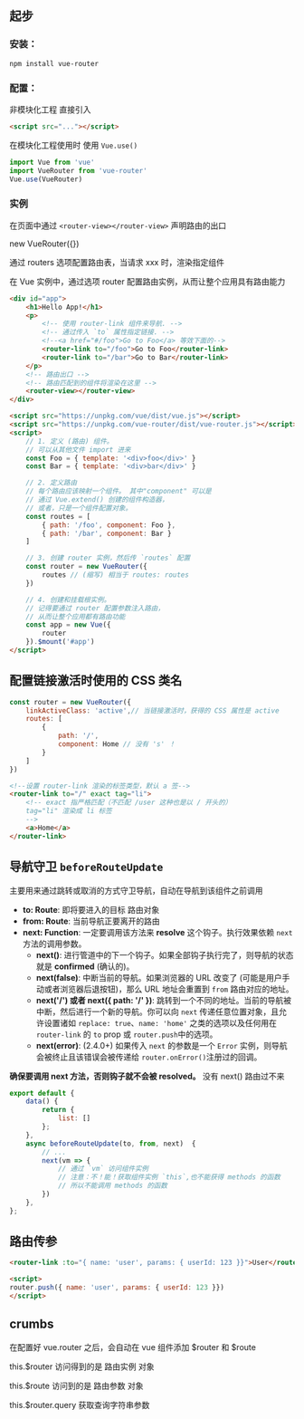 ## 起步

### 安装：

```shell
npm install vue-router
```

### 配置：

非模块化工程 直接引入

```html
<script src="..."></script>
```

在模块化工程使用时 使用 `Vue.use()` 

```javascript
import Vue from 'vue'
import VueRouter from 'vue-router'
Vue.use(VueRouter)
```

### 实例

在页面中通过 `<router-view></router-view>` 声明路由的出口

new VueRouter({})

 通过 routers 选项配置路由表，当请求 xxx 时，渲染指定组件

在 Vue 实例中，通过选项 router 配置路由实例，从而让整个应用具有路由能力

```html
<div id="app">
    <h1>Hello App!</h1>
    <p>
        <!-- 使用 router-link 组件来导航. -->
        <!-- 通过传入 `to` 属性指定链接. -->
		<!--<a href="#/foo">Go to Foo</a> 等效下面的-->
        <router-link to="/foo">Go to Foo</router-link>
        <router-link to="/bar">Go to Bar</router-link>
    </p>
    <!-- 路由出口 -->
    <!-- 路由匹配到的组件将渲染在这里 -->
    <router-view></router-view>
</div>

<script src="https://unpkg.com/vue/dist/vue.js"></script>
<script src="https://unpkg.com/vue-router/dist/vue-router.js"></script>
<script>
    // 1. 定义 (路由) 组件。
    // 可以从其他文件 import 进来
    const Foo = { template: '<div>foo</div>' }
    const Bar = { template: '<div>bar</div>' }

    // 2. 定义路由
    // 每个路由应该映射一个组件。 其中"component" 可以是
    // 通过 Vue.extend() 创建的组件构造器，
    // 或者，只是一个组件配置对象。
    const routes = [
        { path: '/foo', component: Foo },
        { path: '/bar', component: Bar }
    ]

    // 3. 创建 router 实例，然后传 `routes` 配置
    const router = new VueRouter({
        routes // (缩写) 相当于 routes: routes
    })

    // 4. 创建和挂载根实例。
    // 记得要通过 router 配置参数注入路由，
    // 从而让整个应用都有路由功能
    const app = new Vue({
        router
    }).$mount('#app')
</script>
```

## 配置链接激活时使用的 CSS 类名

```javascript
const router = new VueRouter({
    linkActiveClass: 'active',// 当链接激活时，获得的 CSS 属性是 active
    routes: [
        { 
            path: '/',
            component: Home // 没有 's' ！
        }
    ]
})
```

```html
<!--设置 router-link 渲染的标签类型，默认 a 签-->
<router-link to="/" exact tag="li">
    <!-- exact 指严格匹配（不匹配 /user 这种也是以 / 开头的）
	tag="li" 渲染成 li 标签
	-->
    <a>Home</a>
</router-link>
```

## 导航守卫 `beforeRouteUpdate` 

主要用来通过跳转或取消的方式守卫导航，自动在导航到该组件之前调用

- **to: Route**: 即将要进入的目标 路由对象
- **from: Route**: 当前导航正要离开的路由
- **next: Function**: 一定要调用该方法来 **resolve** 这个钩子。执行效果依赖 `next` 方法的调用参数。
  - **next()**: 进行管道中的下一个钩子。如果全部钩子执行完了，则导航的状态就是 **confirmed** (确认的)。
  - **next(false)**: 中断当前的导航。如果浏览器的 URL 改变了 (可能是用户手动或者浏览器后退按钮)，那么 URL 地址会重置到 `from` 路由对应的地址。
  - **next('/') 或者 next({ path: '/' })**: 跳转到一个不同的地址。当前的导航被中断，然后进行一个新的导航。你可以向 `next` 传递任意位置对象，且允许设置诸如 `replace: true`、`name: 'home'` 之类的选项以及任何用在 `router-link` 的 `to` prop 或 `router.push`中的选项。
  - **next(error)**: (2.4.0+) 如果传入 `next` 的参数是一个 `Error` 实例，则导航会被终止且该错误会被传递给 `router.onError()`注册过的回调。

**确保要调用 next 方法，否则钩子就不会被 resolved。** 没有 next() 路由过不来

```javascript
export default {
    data() {
        return {
            list: []
        };
    },
    async beforeRouteUpdate(to, from, next)  {
        // ...
        next(vm => {
            // 通过 `vm` 访问组件实例
            // 注意：不！能！获取组件实例 `this`,也不能获得 methods 的函数
            // 所以不能调用 methods 的函数
        })
    },
};
```

## 路由传参

```html
<router-link :to="{ name: 'user', params: { userId: 123 }}">User</router-link>

<script>
router.push({ name: 'user', params: { userId: 123 }})
</script>
```





## crumbs

在配置好 vue.router 之后，会自动在 vue 组件添加 $router 和 $route

this.$router 访问得到的是 路由实例 对象

this.$route 访问到的是 路由参数 对象

this.$router.query 获取查询字符串参数